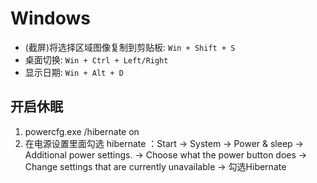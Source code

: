 # Windows

- (截屏)将选择区域图像复制到剪贴板: `Win + Shift + S`
- 桌面切换: `Win + Ctrl + Left/Right`
- 显示日期: `Win + Alt + D`

## 开启休眠

1. powercfg.exe /hibernate on
2. 在电源设置里面勾选 hibernate ：Start -> System -> Power & sleep -> Additional power settings. -> Choose what the power button does -> Change settings that are currently unavailable -> 勾选Hibernate